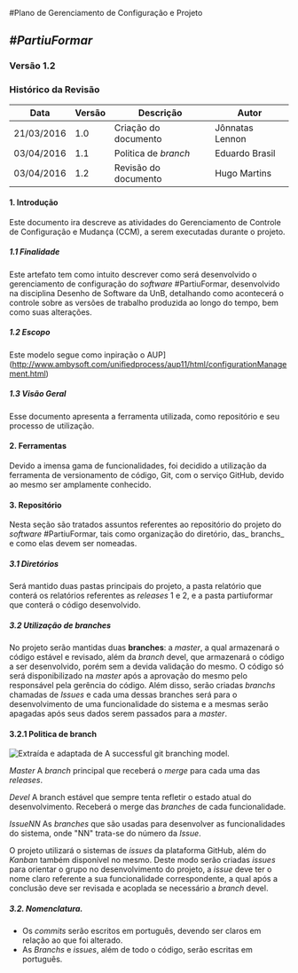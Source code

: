 #Plano de Gerenciamento de Configuração e Projeto
##  ***#PartiuFormar***

### **Versão 1.2**

### Histórico da Revisão
Data|Versão|Descrição|Autor
-----|------|---------|-------
21/03/2016|1.0|Criação do documento|Jônnatas Lennon
03/04/2016|1.1|Politica de _branch_|Eduardo Brasil
03/04/2016|1.2|Revisão do documento|Hugo Martins
 

#### 1.                  Introdução
Este documento ira descreve as atividades do Gerenciamento de Controle de Configuração e Mudança (CCM), a serem executadas durante o projeto.

##### 1.1               Finalidade
Este artefato tem como intuito descrever como será desenvolvido o gerenciamento de configuração do _software_ #PartiuFormar, desenvolvido na disciplina Desenho de Software da UnB, detalhando como acontecerá o controle sobre as versões de trabalho produzida ao longo do tempo, bem como suas alterações.

##### 1.2               Escopo

Este modelo segue como inpiração o AUP](http://www.ambysoft.com/unifiedprocess/aup11/html/configurationManagement.html)

##### 1.3               Visão Geral

Esse documento apresenta a ferramenta utilizada, como repositório e seu processo de utilização.

#### 2.                 Ferramentas

Devido a imensa gama de funcionalidades, foi decidido a utilização da ferramenta de versionamento de código, Git, com o serviço GitHub, devido ao mesmo ser amplamente conhecido.

#### 3.                 Repositório 

Nesta seção são tratados assuntos referentes ao repositório do projeto do _software_ #PartiuFormar, tais como organização do diretório, das_ branchs_ e como elas devem ser nomeadas.

##### 3.1               Diretórios

Será mantido duas pastas principais do projeto, a pasta relatório que conterá os relatórios referentes as _releases_ 1 e 2, e a pasta partiuformar que conterá o código desenvolvido.  
    
##### 3.2               Utilização de _branches_ 
      
No projeto serão mantidas duas __branches__: a _master_, a qual armazenará o código estável e revisado, além da _branch_ devel, que armazenará o código a ser desenvolvido, porém sem a devida validação do mesmo. O código só será disponibilizado na _master_ após a aprovação do mesmo pelo responsável pela gerência do código. Além disso, serão criadas _branchs_ chamadas de _Issues_ e cada uma dessas branches será para o desenvolvimento de uma funcionalidade do sistema e a mesmas serão apagadas após seus dados serem passados para a _master_.

#### 3.2.1              Politica de branch

![Extraída e adaptada de A successful git branching model.](http://lappis.unb.br/redmine/attachments/download/2447/branchflow.png)

_Master_
A _branch_ principal que receberá o _merge_ para cada uma das _releases_.

_Devel_
A branch estável que sempre tenta refletir o estado atual do desenvolvimento. Receberá o merge das _branches_ de cada funcionalidade.

_IssueNN_
As _branches_ que são usadas para desenvolver as funcionalidades do sistema, onde "NN" trata-se do número da _Issue_.

O projeto utilizará o sistemas de _issues_ da plataforma GitHub, além do _Kanban_ também disponível no mesmo. Deste modo serão criadas _issues_ para orientar o grupo no desenvolvimento do projeto, a _issue_ deve ter o nome claro referente a sua funcionalidade correspondente, a qual após a conclusão deve ser revisada e acoplada se necessário a _branch_ devel.

##### 3.2.              Nomenclatura.

* Os _commits_ serão escritos em português, devendo ser claros em relação ao que foi alterado. 
* As _Branchs_ e _issues_, além de todo o código, serão escritas em português.